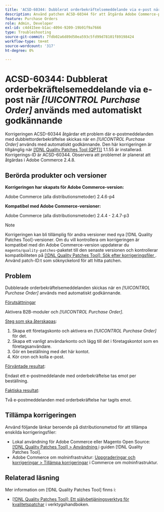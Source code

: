 ```yaml
---
title: 'ACSD-60344: Dubblerat orderbekräftelsemeddelande via e-post när [!UICONTROL Purchase Order] används med automatiskt godkännande'
description: Använd patchen ACSD-60344 för att åtgärda Adobe Commerce-problemet där e-postmeddelanden med dubblettorderbekräftelse skickas när du använder en [!UICONTROL Purchase Order] med automatiskt godkännande.
feature: Purchase Orders
role: Admin, Developer
exl-id: c4d415ee-b1ac-4094-9209-19b91f9a7666
type: Troubleshooting
source-git-commit: 7fdb02a6d89d50ea593c5fd99d78101f89198424
workflow-type: tm+mt
source-wordcount: '317'
ht-degree: 0%

---
```


# ACSD-60344: Dubblerat orderbekräftelsemeddelande via e-post när *[!UICONTROL Purchase Order]* används med automatiskt godkännande

Korrigeringen ACSD-60344 åtgärdar ett problem där e-postmeddelanden med dubblettorderbekräftelse skickas när en *[!UICONTROL Purchase Order]* används med automatiskt godkännande. Den här korrigeringen är tillgänglig när [[!DNL Quality Patches Tool (QPT)]](/help/tools/quality-patches-tool/quality-patches-tool-to-self-serve-quality-patches.md) 1.1.55 är installerad. Korrigerings-ID är ACSD-60344. Observera att problemet är planerat att åtgärdas i Adobe Commerce 2.4.8.

## Berörda produkter och versioner

**Korrigeringen har skapats för Adobe Commerce-version:**

Adobe Commerce (alla distributionsmetoder) 2.4.6-p4

**Kompatibel med Adobe Commerce-versioner:**

Adobe Commerce (alla distributionsmetoder) 2.4.4 - 2.4.7-p3


>[!NOTE]
>
>Korrigeringen kan bli tillämplig för andra versioner med nya [!DNL Quality Patches Tool]-versioner. Om du vill kontrollera om korrigeringen är kompatibel med din Adobe Commerce-version uppdaterar du `magento/quality-patches`-paketet till den senaste versionen och kontrollerar kompatibiliteten på [[!DNL Quality Patches Tool]: Sök efter korrigeringsfiler ](https://experienceleague.adobe.com/tools/commerce-quality-patches/index.html). Använd patch-ID:t som söknyckelord för att hitta patchen.

## Problem

Dubblerade orderbekräftelsemeddelanden skickas när en *[!UICONTROL Purchase Order]* används med automatiskt godkännande.

<u>Förutsättningar</u>

Aktivera B2B-moduler och *[!UICONTROL Purchase Order]*.

<u>Steg som ska återskapas</u>:

1. Skapa ett företagskonto och aktivera en *[!UICONTROL Purchase Order]* för det.
1. Skapa ett vanligt användarkonto och lägg till det i företagskontot som en företagsanvändare.
1. Gör en beställning med det här kontot.
1. Kör cron och kolla e-post.

<u>Förväntade resultat</u>:

Endast ett e-postmeddelande med orderbekräftelse tas emot per beställning.

<u>Faktiska resultat</u>:

Två e-postmeddelanden med orderbekräftelse har tagits emot.

## Tillämpa korrigeringen

Använd följande länkar beroende på distributionsmetod för att tillämpa enskilda korrigeringsfiler:

* Lokal användning för Adobe Commerce eller Magento Open Source: [[!DNL Quality Patches Tool] > Användning ](/help/tools/quality-patches-tool/usage.md) i guiden [!DNL Quality Patches Tool].
* Adobe Commerce om molninfrastruktur: [Uppgraderingar och korrigeringar > Tillämpa korrigeringar](https://experienceleague.adobe.com/docs/commerce-cloud-service/user-guide/develop/upgrade/apply-patches.html) i Commerce om molninfrastruktur.


## Relaterad läsning

Mer information om [!DNL Quality Patches Tool] finns i:

* [[!DNL Quality Patches Tool]: Ett självbetjäningsverktyg för kvalitetspatchar](/help/tools/quality-patches-tool/quality-patches-tool-to-self-serve-quality-patches.md) i verktygshandboken.
